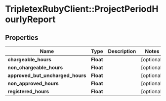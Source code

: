# TripletexRubyClient::ProjectPeriodHourlyReport

## Properties
Name | Type | Description | Notes
------------ | ------------- | ------------- | -------------
**chargeable_hours** | **Float** |  | [optional] 
**non_chargeable_hours** | **Float** |  | [optional] 
**approved_but_uncharged_hours** | **Float** |  | [optional] 
**non_approved_hours** | **Float** |  | [optional] 
**registered_hours** | **Float** |  | [optional] 


